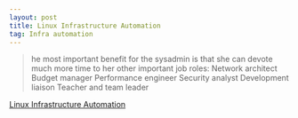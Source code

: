 ```yaml
---
layout: post
title: Linux Infrastructure Automation
tag: Infra automation
---
```

>he most important benefit for the sysadmin is that she can devote much more time to her other important job roles:
Network architect
Budget manager
Performance engineer
Security analyst
Development liaison
Teacher and team leader 

<a href="http://pan.baidu.com/s/1bnfbqIN">Linux Infrastructure Automation</a>
